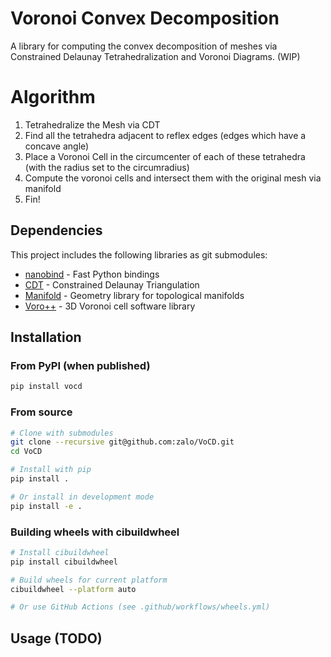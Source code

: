 # Voronoi Convex Decomposition

A library for computing the convex decomposition of meshes via Constrained Delaunay Tetrahedralization and Voronoi Diagrams. (WIP)

# Algorithm

1. Tetrahedralize the Mesh via CDT
2. Find all the tetrahedra adjacent to reflex edges (edges which have a concave angle)
3. Place a Voronoi Cell in the circumcenter of each of these tetrahedra (with the radius set to the circumradius)
4. Compute the voronoi cells and intersect them with the original mesh via manifold
5. Fin!

## Dependencies

This project includes the following libraries as git submodules:
- [nanobind](https://github.com/wjakob/nanobind) - Fast Python bindings
- [CDT](https://github.com/MarcoAttene/CDT) - Constrained Delaunay Triangulation
- [Manifold](https://github.com/elalish/manifold) - Geometry library for topological manifolds
- [Voro++](https://github.com/chr1shr/voro) - 3D Voronoi cell software library

## Installation

### From PyPI (when published)
```bash
pip install vocd
```

### From source
```bash
# Clone with submodules
git clone --recursive git@github.com:zalo/VoCD.git
cd VoCD

# Install with pip
pip install .

# Or install in development mode
pip install -e .
```

### Building wheels with cibuildwheel
```bash
# Install cibuildwheel
pip install cibuildwheel

# Build wheels for current platform
cibuildwheel --platform auto

# Or use GitHub Actions (see .github/workflows/wheels.yml)
```

## Usage (TODO)